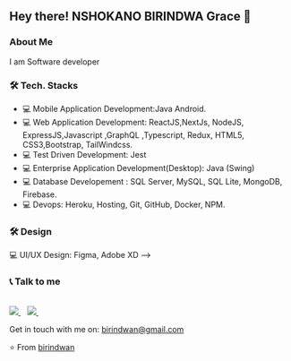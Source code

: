 <h2> Hey there! NSHOKANO BIRINDWA Grace 👋</h2>

<h3>About Me</h3>

I am Software developer


<h3>🛠 Tech. Stacks</h3>

- 💻 Mobile Application Development:Java Android.
- 💻 Web Application Development: ReactJS,NextJs, NodeJS, ExpressJS,Javascript ,GraphQL ,Typescript, Redux, HTML5, CSS3,Bootstrap, TailWindcss. 
- 💻 Test Driven Development: Jest
- 💻 Enterprise Application Development(Desktop): Java (Swing)
- 💻 Database Developement : SQL Server, MySQL, SQL Lite, MongoDB, Firebase.
- 💻 Devops: Heroku, Hosting, Git, GitHub, Docker, NPM.


<h3>🛠 Design</h3>

💻 UI/UX Design: Figma, Adobe XD
-->

 <h3>📞 Talk to me</h3>

   <br/>

  <a href="https://www.linkedin.com/in/birindwa-grace-33b305185/">
    <img src="https://img.shields.io/badge/linkedin-%230077B5.svg?&style=for-the-badge&logo=linkedin&logoColor=white" />
  </a>&nbsp;&nbsp;
  <a href="https://twitter.com/BirindwaGrace2">    
    <img src="https://img.shields.io/badge/twitter-%230077B5.svg?&style=for-the-badge&logo=twitter&logoColor=white" />        
  </a>&nbsp;&nbsp;
</p>


Get in touch with me on: <a href='mailto:birindwan@gmail.com'>birindwan@gmail.com</a>


⭐️ From [birindwan](https://github.com/graceDev1)
